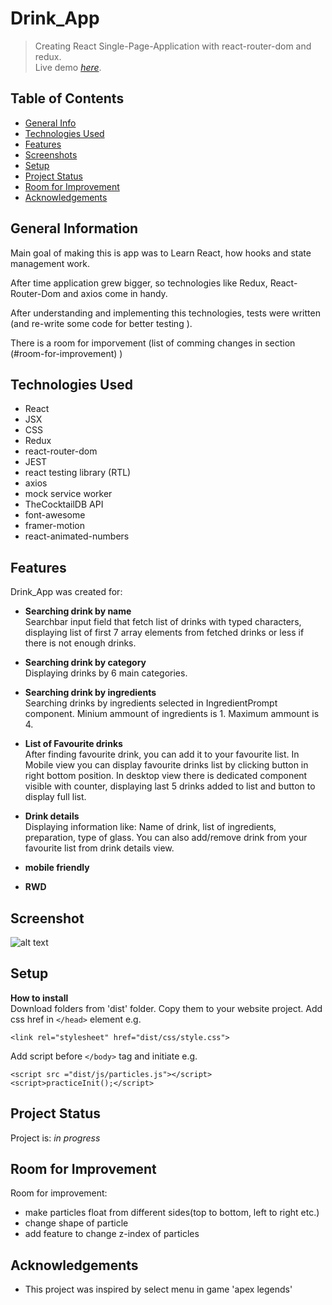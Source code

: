 # Drink_App
>Creating React Single-Page-Application with react-router-dom and redux.<br/>
> Live demo [_here_](https://glowing-seahorse-06bd04.netlify.app/?fbclid=IwAR0TzZNN-pJpbern-46PCNi9vPD2LWYVnJ4nc7A1e54flSGhGqVNNos588g).

## Table of Contents
* [General Info](#general-information)
* [Technologies Used](#technologies-used)
* [Features](#features)
* [Screenshots](#screenshots)
* [Setup](#setup)
* [Project Status](#project-status)
* [Room for Improvement](#room-for-improvement)
* [Acknowledgements](#acknowledgements)


## General Information
Main goal of making this is app was to Learn React, how hooks and state management work. 

After time application grew bigger, so technologies like Redux, React-Router-Dom and axios come in handy. 

After understanding and implementing this technologies, tests were written (and re-write some code for better testing ). 

There is a room for imporvement (list of comming changes in section (#room-for-improvement) )


## Technologies Used
- React
- JSX
- CSS
- Redux
- react-router-dom
- JEST
- react testing library (RTL)
- axios
- mock service worker
- TheCocktailDB API
- font-awesome
- framer-motion
- react-animated-numbers

## Features

Drink_App was created for:

- **Searching drink by name** <br/>
	Searchbar input field that fetch list of drinks with typed characters, displaying list of first 7 array elements from fetched drinks or less if there is not enough drinks.

- **Searching drink by category** <br/>
	Displaying drinks by 6 main categories.

- **Searching drink by ingredients** <br/>
	Searching drinks by ingredients selected in IngredientPrompt component. 
	Minium ammount of ingredients is 1. 
	Maximum ammount is 4.

- **List of Favourite drinks** <br/>
	After finding favourite drink, you can add it to your favourite list. In Mobile view you can display favourite drinks list by clicking button in right bottom position. In desktop view there is dedicated component visible with counter, displaying last 5 drinks added to list and button to display full list.

- **Drink details** <br/>
	Displaying information like: Name of drink, list of ingredients, preparation, type of glass. You can also add/remove drink from your favourite list from drink details view.

- **mobile friendly**
- **RWD**


## Screenshot
![alt text](/src/img/screen_shot.png)

## Setup
**How to install**<br/>
Download folders from 'dist' folder.
Copy them to your website project.
Add css href in `</head>` element e.g.

    <link rel="stylesheet" href="dist/css/style.css">
Add script before `</body>` tag and initiate e.g.

    <script src ="dist/js/particles.js"></script>
    <script>practiceInit();</script>

## Project Status
Project is: _in progress_


## Room for Improvement

Room for improvement:
- make particles float from different sides(top to bottom, left to right etc.)
- change shape of particle
- add feature to change z-index of particles


## Acknowledgements

- This project was inspired by select menu in game 'apex legends'